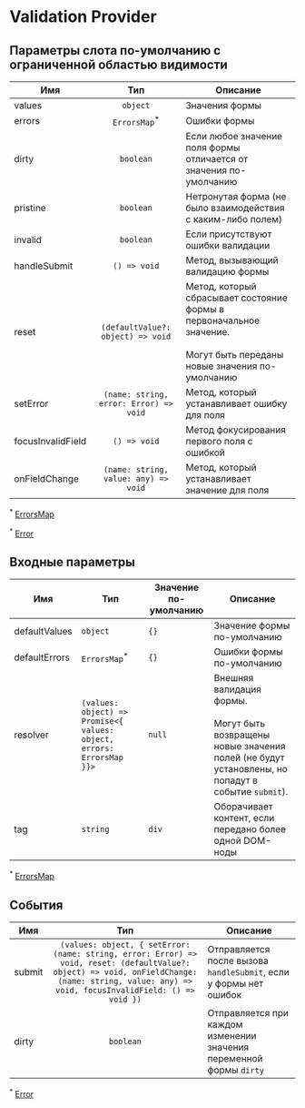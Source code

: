 # Validation Provider

## Параметры слота по-умолчанию с ограниченной областью видимости

| Имя                |                  Тип                   | Описание                                                                                                                      |
|--------------------|:--------------------------------------:|-------------------------------------------------------------------------------------------------------------------------------|
| values             |                `object`                | Значения формы                                                                                                                |
| errors             |        `ErrorsMap`<sup>*</sup>         | Ошибки формы                                                                                                                  |
| dirty              |               `boolean`                | Если любое значение поля формы отличается от значения по-умолчанию                                                                          |
| pristine           |               `boolean`                | Нетронутая форма (не было взаимодействия с каким-либо полем)                                                                   |
| invalid            |               `boolean`                | Если присутствуют ошибки валидации                                                                                            |
| handleSubmit       |              `() => void`              | Метод, вызывающий валидацию формы                                                                                              |
| reset              |   `(defaultValue?: object) => void`    | Метод, который сбрасывает состояние формы в первоначальное значение.<br/><br/> Могут быть переданы новые значения по-умолчанию |
| setError           | `(name: string, error: Error) => void` | Метод, который устанавливает ошибку для поля                                                                                  |
| focusInvalidField  |              `() => void`              | Метод фокусирования первого поля с ошибкой                                                                                    |
| onFieldChange      |  `(name: string, value: any) => void`  | Метод, который устанавливает значение для поля                                                                                |

<sup>*</sup> [ErrorsMap](./types.md#errorsmap)

<sup>*</sup> [Error](./types.md#error)

## Входные параметры

| Имя            | Тип                                                                   | Значение по-умолчанию | Описание                                                                                                                                  |
|----------------|-----------------------------------------------------------------------|-----------------------|-------------------------------------------------------------------------------------------------------------------------------------------|
| defaultValues  | `object`                                                              | `{}`                  | Значение формы по-умолчанию                                                                                                               |
| defaultErrors  | `ErrorsMap`<sup>*</sup>                                               | `{}`                  | Ошибки формы по-умолчанию                                                                                                                 |
| resolver       | `(values: object) => Promise<{ values: object, errors: ErrorsMap }}>` | `null`                | Внешняя валидация формы.<br/><br/>Могут быть возвращены новые значения полей (не будут установлены, но попадут в событие `submit`). <br/> |
| tag            | `string`                                                              | `div`                 | Оборачивает контент, если передано более одной DOM-ноды                                                                                   |

<sup>*</sup> [ErrorsMap](./types.md#errorsmap)

## События

| Имя    |                                                                                               Тип                                                                                                | Описание                                                            |
|--------|:------------------------------------------------------------------------------------------------------------------------------------------------------------------------------------------------:|---------------------------------------------------------------------|
| submit | `(values: object, { setError: (name: string, error: Error) => void, reset: (defaultValue?: object) => void, onFieldChange: (name: string, value: any) => void, focusInvalidField: () => void })` | Отправляется после вызова `handleSubmit`, если у формы нет ошибок   |
| dirty  |                                                                                            `boolean`                                                                                             | Отправляется при каждом изменении значения переменной формы `dirty` |

<sup>*</sup> [Error](./types.md#error)
